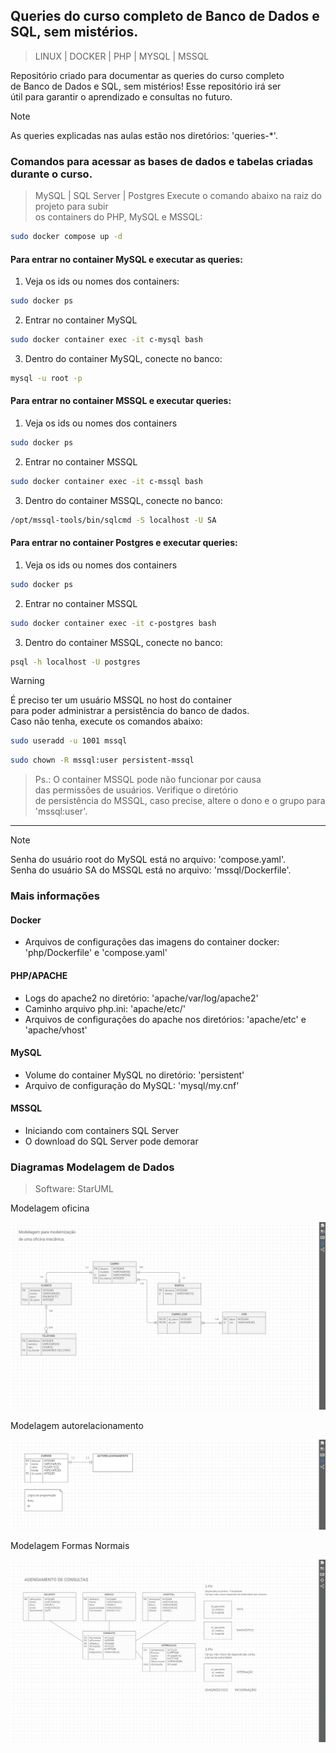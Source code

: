 ## **Queries do curso completo de Banco de Dados e SQL, sem mistérios.**
>LINUX | DOCKER | PHP | MYSQL | MSSQL  
  
Repositório criado para documentar as queries do curso completo  
de Banco de Dados e SQL, sem mistérios! Esse repositório irá ser  
útil para garantir o aprendizado e consultas no futuro.  
  
  
>[!NOTE]
>As queries explicadas nas aulas estão nos diretórios: 'queries-*'.  
  
### **Comandos para acessar as bases de dados e tabelas criadas durante o curso.**
>MySQL | SQL Server | Postgres
Execute o comando abaixo na raiz do projeto para subir  
os containers do PHP, MySQL e MSSQL:
```bash
sudo docker compose up -d
```
#### **Para entrar no container MySQL e executar as queries:**  
1. Veja os ids ou nomes dos containers:  
```bash
sudo docker ps
```
2. Entrar no container MySQL  
```bash
sudo docker container exec -it c-mysql bash
```
3. Dentro do container MySQL, conecte no banco:  
```bash
mysql -u root -p
```
  
#### **Para entrar no container MSSQL e executar queries:**  
1. Veja os ids ou nomes dos containers   
```bash
sudo docker ps
```
2. Entrar no container MSSQL  
```bash
sudo docker container exec -it c-mssql bash
```
3. Dentro do container MSSQL, conecte no banco:  
```bash
/opt/mssql-tools/bin/sqlcmd -S localhost -U SA
```
  
#### **Para entrar no container Postgres e executar queries:**  
1. Veja os ids ou nomes dos containers   
```bash
sudo docker ps
```
2. Entrar no container MSSQL  
```bash
sudo docker container exec -it c-postgres bash
```
3. Dentro do container MSSQL, conecte no banco:  
```bash
psql -h localhost -U postgres
```
  
>[!Warning]
>É preciso ter um usuário MSSQL no host do container  
>para poder administrar a persistência do banco de dados.  
>Caso não tenha, execute os comandos abaixo:
```bash
sudo useradd -u 1001 mssql
```
```bash
sudo chown -R mssql:user persistent-mssql
```
  
>Ps.: O container MSSQL pode não funcionar por causa  
>das permissões de usuários. Verifique o diretório  
>de persistência do MSSQL, caso precise, altere o dono
>e o grupo para 'mssql:user'.
----------------------
  
>[!NOTE]
>Senha do usuário root do MySQL está no arquivo: 'compose.yaml'.  
>Senha do usuário SA do MSSQL está no arquivo: 'mssql/Dockerfile'.  
  
### **Mais informações**
#### **Docker**
* Arquivos de configurações das imagens do container docker: 'php/Dockerfile' e 'compose.yaml'
#### **PHP/APACHE**
* Logs do apache2 no diretório: 'apache/var/log/apache2'
* Caminho arquivo php.ini: 'apache/etc/'
* Arquivos de configurações do apache nos diretórios: 'apache/etc' e 'apache/vhost'
#### **MySQL**
* Volume do container MySQL no diretório: 'persistent'  
* Arquivo de configuração do MySQL: 'mysql/my.cnf'  
#### **MSSQL**
* Iniciando com containers SQL Server  
* O download do SQL Server pode demorar
  
### **Diagramas Modelagem de Dados**  
>Software: StarUML  
  
Modelagem oficina  
  
![Modelagem oficina](/images/oficina.png "Modelagem oficina")  
  
Modelagem autorelacionamento  
  
![Modelagem autorelacionamento](/images/autorelacionamento.png "Modelagem autorelacionamento")  
  
Modelagem Formas Normais  
  
![Modelagem Formas Normais](/images/fns.png "Modelagem Formas Normais")  
  
